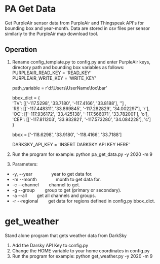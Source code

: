 # PA Get Data  
Get PurpleAir sensor data from PurpleAir and Thingspeak API's for bounding box and year-month.
Data are stored in csv files per sensor similarly to the PurpleAir map download tool.

## Operation  
1. Rename config_template.py to config.py and enter PurpleAir keys, directory path and bounding box variables as follows:  
    PURPLEAIR_READ_KEY = 'READ_KEY'  
    PURPLEAIR_WRITE_KEY = 'WRITE_KEY'  

    path_variable = r'd:\Users\UserName\foo\bar'  

    bbox_dict = {  
        'TV': [['-117.5298', '33.7180', '-117.4166', '33.8188'], ''] ,  
        'RS': [['-117.448311', '33.869845', '-117.282829', '34.002297'], 'r'],  
        'OC': [['-117.936172', '33.425138', '-117.566071', '33.782001'], 'o'],  
        'CEP': [['-117.811203', '33.932821', '-117.573280', '34.084228'], 'c']  
        }  

    bbox = ['-118.6298', '33.9180', '-118.4166', '33.7188']   

    DARKSKY_API_KEY = 'INSERT DARKSKY API KEY HERE'  

2. Run the program for example: python pa_get_data.py -y 2020 -m 9  
3. Parameters:  
  * -y, --year       year to get data for.  
  * -m  --month      month to get data for.  
  * -c  --channel    channel to get.  
  * -g  --group      group to get (primary or secondary).  
  * -a  --all        get all channels and groups.  
  * -r  --regional   get data for regions defined in config.py bbox_dict.  



# get_weather
Stand alone program that gets weather data from DarkSky  

1. Add the Darsky API Key to config.py
2. Change the HOME variable to your home coordinates in config.py
3. Run the program for example: python get_weather.py -y 2020 -m 9